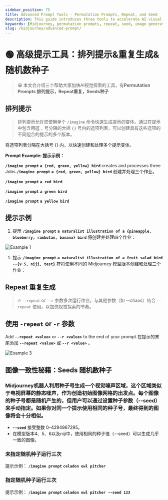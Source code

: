 ```yaml
---
sidebar_position: 75
title: Advanced Prompt Tools - Permutation Prompts, Repeat, and Seed
description: This guide introduces three tools to accelerate AI visual exploration, Permutation Prompts, Repeat, and Seed.
keywords: [Midjourney, permutation prompts, repeat, seed, image generation, advanced tools]
slug: /midjourney/advanced-prompt/
---
```

# 🟢 高级提示工具：排列提示&重复生成&随机数种子

> 😀 本文会介绍三个帮助大家加快AI视觉探索的工具，有**Permutation Prompts 排列提示，Repeat重复，Seeds种子**

## 排列提示

> 排列提示允许您使用单个 `/imagine` 命令快速生成提示的变体。通过在提示中包含用逗 `,` 号分隔的大括 `{}` 号内的选项列表，可以创建具有这些选项的不同组合的提示的多个版本。

将选项列表分隔在大括号 {} 内，以快速创建和处理多个提示变体。

**Prompt Example: 提示示例：**

**`/imagine prompt`** **`a {red, green, yellow} bird`** creates and processes three Jobs.**`/imagine prompt`** **`a {red, green, yellow} bird`** 创建并处理三个作业。

**`/imagine prompt`** **`a red bird`**

**`/imagine prompt`** **`a green bird`**

**`/imagine prompt`** **`a yellow bird`**

## 提示示例

1. 提示 **`/imagine prompt`** **`a naturalist illustration of a {pineapple, blueberry, rambutan, banana} bird`** 将创建并处理四个作业：

![Example 1](https://cdn.jsdelivr.net/gh/donttal/imgbed/img/d92d11dd0447286c1167d83de1f34db9.png)

1. 提示 **`/imagine prompt`** **`a naturalist illustration of a fruit salad bird --{v 5, niji, test}`** 符将使用不同的 Midjourney 模型版本创建和处理三个作业：

## Repeat 重复生成

> 🔥 `--repeat` or `--r` 参数多次运行作业。与其他参数（如 --chaos）结合 `--repeat` 使用，以加快视觉探索的节奏。

## 使用 `-repeat` or `-r` 参数

Add **`--repeat <value>`** or **`--r <value>`** to the end of your prompt.在提示的末尾添加 **`--repeat <value>`** 或 **`--r <value>`** 。

![Example 3](https://cdn.jsdelivr.net/gh/donttal/imgbed/img/89964a6e8e32452b96d4d0925c28e378.png)

## 图像一致性秘籍：Seeds 随机数种子

### Midjourney机器人利用种子号生成一个视觉噪声区域，这个区域类似于电视屏幕的静态噪声，作为创造初始图像网格的出发点。每个图像的种子号都是随机产生的，但用户可以通过设置种子参数（--seed）来手动指定。如果你对同一个提示使用相同的种子号，最终得到的图像将会十分相似。

- **`--seed`** 接受整数 0–4294967295。
- 在模型版本4、5、6以及niji中，使用相同的种子值（--seed）可以生成几乎一致的图像。

### 未指定随机种子运行三次

提示示例： **`/imagine prompt`** **`celadon owl pitcher`**

### 指定随机种子运行三次

提示示例： **`/imagine prompt`** **`celadon owl pitcher --seed 123`**